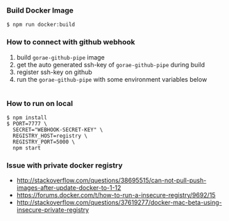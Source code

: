 ### Build Docker Image
```
$ npm run docker:build
```

### How to connect with github webhook

1. build `gorae-github-pipe` image
2. get the auto generated ssh-key of `gorae-github-pipe` during build
3. register ssh-key on github
4. run the `gorae-github-pipe` with some environment variables below

```
```

### How to run on local

```
$ npm install
$ PORT=7777 \
  SECRET="WEBHOOK-SECRET-KEY" \
  REGISTRY_HOST=registry \
  REGISTRY_PORT=5000 \
  npm start
```

### Issue with private docker registry

- http://stackoverflow.com/questions/38695515/can-not-pull-push-images-after-update-docker-to-1-12
- https://forums.docker.com/t/how-to-run-a-insecure-registry/9692/15
- http://stackoverflow.com/questions/37619277/docker-mac-beta-using-insecure-private-registry
